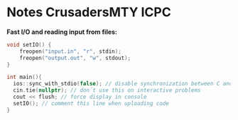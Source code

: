 # **Notes CrusadersMTY ICPC**

**Fast I/O and reading input from files:**

```c++
void setIO() {
	freopen("input.in", "r", stdin);
	freopen("output.out", "w", stdout);
}

int main(){
  ios::sync_with_stdio(false); // disable synchronization between C and C++ std streams
  cin.tie(nullptr); // don´t use this on interactive problems
  cout << flush; // force display in console
  setIO(); // comment this line when uploading code
}
```
